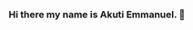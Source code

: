 ### Hi there my name is Akuti Emmanuel. 👋

<!--
**Manuel-89/Manuel-89** is a ✨ _special_ ✨ repository because its `README.md` (this file) appears on your GitHub profile.

Here are some ideas to get you started:

- 🔭 I’m currently working on ...
- 🌱 I’m currently learning  Javascript,CSS,Bootstrap, ExpressJs,Pug,MongoDB...
- 👯 I’m looking to collaborate on ...
- 🤔 I’m looking for help with Javsscript.
- 💬 Ask me about ...
- 📫 How to reach me: akuti.emanuel@gmail.com
- 😄 Pronouns: ...
- ⚡ Fun fact: ...
-->
